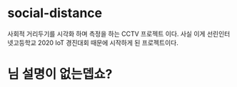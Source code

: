 # social-distance
사회적 거리두기를 시각화 하며 측정을 하는 CCTV 프로젝트 이다. 사실 이게 선린인터넷고등학교 2020 IoT 경진대회 때문에 시작하게 된 프로젝트이다.

# 님 설명이 없는뎁쇼?
